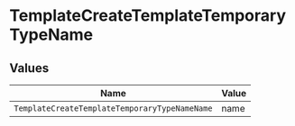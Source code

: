 # TemplateCreateTemplateTemporaryTypeName


## Values

| Name                                          | Value                                         |
| --------------------------------------------- | --------------------------------------------- |
| `TemplateCreateTemplateTemporaryTypeNameName` | name                                          |